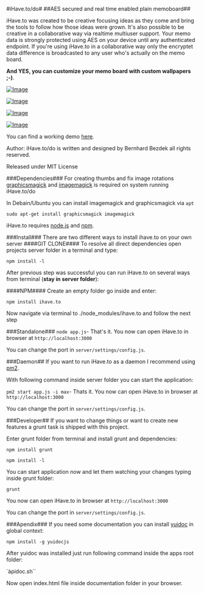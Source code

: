 #iHave.to/do#
##AES secured and real time enabled plain memoboard##

iHave.to was created to be creative focusing ideas as they come and bring the tools to follow how those ideas were grown.
It's also possible to be creative in a collaborative way via realtime multiuser support.
Your memo data is strongly protected using AES on your device until any authenticated endpoint.
If you're using iHave.to in a collaborative way only the encryptet data difference is broadcasted to any user who's actually
on the memo board.

**And YES, you can customize your memo board with custom wallpapers ;-)**.

[ ![Image](http://www.ihave.to/img/preview/desktop/8.png "iHave.to memoboard view") ](http://www.ihave.to/)

[ ![Image](http://www.ihave.to/img/preview/desktop/7.png "iHave.to edit view") ](http://www.ihave.to/)

[ ![Image](http://www.ihave.to/img/preview/desktop/6.png "iHave.to workspaces view") ](http://www.ihave.to/)

[ ![Image](http://www.ihave.to/img/preview/mobile/mobile.png "iHave.to on a mobile device") ](http://www.ihave.to/)

You can find a working demo [here](http://www.ihave.to).

Author:
iHave.to/do is written and designed by Bernhard Bezdek all rights reserved.

Released under MIT License

###Dependencies###
For creating thumbs and fix image rotations [graphicsmagick](http://www.graphicsmagick.org/) and [imagemagick](http://www.imagemagick.org/script/index.php)
is required on system running iHave.to/do

In Debain/Ubuntu you can install imagemagick and graphicsmagick via ``apt``
```
sudo apt-get install graphicsmagick imagemagick
```

iHave.to requires [node.js](http://nodejs.org/ "The node.js environment") and [npm](https://npmjs.org/ "Node Packaged Modules").

###Install###
There are two different ways to install ihave.to on your own server
####GIT CLONE####
To resolve all direct dependencies open projects server folder in a terminal and type:

``npm install -l``

After previous step was successful you can run iHave.to on several ways from terminal (**stay in server folder**):


####NPM####
Create an empty folder go inside and enter:

``npm install ihave.to``

Now navigate via terminal to ./node_modules/ihave.to and follow the next step



###Standalone###
``node app.js``- That's it. You now can open iHave.to in browser at ``http://localhost:3000``

You can change the port in ``server/settings/config.js``.


###Daemon##
If you want to run iHave.to as a daemon I recommend using [pm2](https://npmjs.org/package/pm2 "Modern CLI process manager for Node apps with a builtin load-balancer").

With following command inside server folder you can start the application:

``pm2 start app.js -i max``- Thats it. You now can open iHave.to in browser at ``http://localhost:3000``

You can change the port in ``server/settings/config.js``.
 
###Developer##
If you want to change things or want to create new features a grunt task is shipped with this project.

Enter grunt folder from terminal and install grunt and dependencies:

``npm install grunt``

``npm install -l``

You can start application now and let them watching your changes typing inside grunt folder:

``grunt``

You now can open iHave.to in browser at ``http://localhost:3000``

You can change the port in ``server/settings/config.js``.


###Apendix###
If you need some documentation you can install [yuidoc](https://npmjs.org/package/yuidocjs) in global context:

``npm install -g yuidocjs``

After yuidoc was installed just run following command inside the apps root folder:

`àpidoc.sh``

Now open index.html file inside documentation folder in your browser.
